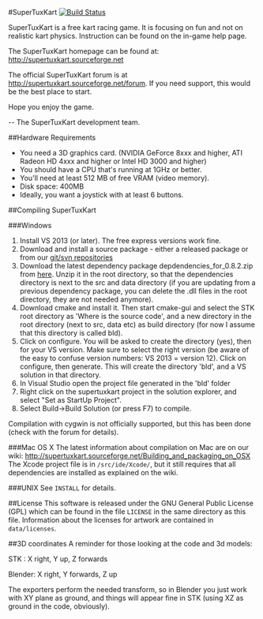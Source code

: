 #SuperTuxKart
[![Build Status](https://travis-ci.org/supertuxkart/stk-code.png?branch=master)](https://travis-ci.org/supertuxkart/stk-code)

SuperTuxKart is a free kart racing game. It is focusing on fun and
not on realistic kart physics. Instruction can be found on the
in-game help page.

The SuperTuxKart homepage can be found at: <http://supertuxkart.sourceforge.net>

The official SuperTuxKart forum is at <http://supertuxkart.sourceforge.net/forum>. If you need support,
this would be the best place to start.

Hope you enjoy the game.

-- The SuperTuxKart development team.


##Hardware Requirements
* You need a 3D graphics card. (NVIDIA GeForce 8xxx and higher, ATI Radeon HD 4xxx and higher or Intel HD 3000 and higher)
* You should have a CPU that's running at 1GHz or better.
* You'll need at least 512 MB of free VRAM (video memory).
* Disk space: 400MB
* Ideally, you want a joystick with at least 6 buttons.


##Compiling SuperTuxKart

###Windows
1. Install VS 2013 (or later). The free express versions work fine.
2. Download and install a source package - either a released package or from our [git/svn repositories](http://supertuxkart.sourceforge.net/Source_control)
3. Download the latest dependency package depdendencies_for_0.8.2.zip from [here](https://sourceforge.net/projects/supertuxkart/files/SuperTuxKart%20Dependencies/Windows/). Unzip it in the root directory, so that the dependencies directory is next to the src and data directory (if you are updating from a previous dependency package, you can delete the .dll files in the root directory, they are not needed anymore).
4. Download cmake and install it. Then start cmake-gui and select the STK root directory as 'Where is the source code', and a new directory in the root directory (next to src, data etc) as build directory (for now I assume that this directory is called bld).
5. Click on configure. You will be asked to create the directory (yes), then for your VS version. Make sure to select the right version (be aware of the easy to confuse version numbers: VS 2013 = version 12). Click on configure, then generate. This will create the directory 'bld', and a VS solution in that directory.
6. In Visual Studio open the project file generated in the 'bld' folder
7. Right click on the supertuxkart project in the solution explorer, and select "Set as StartUp Project".
8. Select Build->Build Solution (or press F7) to compile.

Compilation with cygwin is not officially supported, but
this has been done (check with the forum for details).

###Mac OS X
The latest information about compilation on Mac are on our wiki:
<http://supertuxkart.sourceforge.net/Building_and_packaging_on_OSX>
The Xcode project file is in `/src/ide/Xcode/`, but it still 
requires that all dependencies are installed as explained on the wiki.

###UNIX
See `INSTALL` for details.


##License
This software is released under the GNU General Public License (GPL) which
can be found in the file `LICENSE` in the same directory as this file.
Information about the licenses for artwork are contained in 
`data/licenses`.


##3D coordinates
A reminder for those looking at the code and 3d models:

STK    : X right, Y up,       Z forwards

Blender: X right, Y forwards, Z up

The exporters perform the needed transform, so in Blender you just work
with XY plane as ground, and things will appear fine in STK (using XZ
as ground in the code, obviously).
